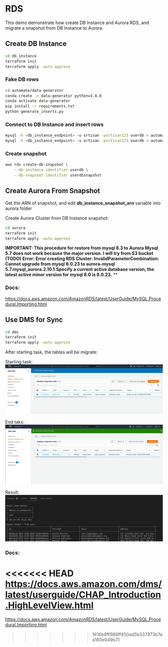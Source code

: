 # RDS

This demo demonstrate how create DB Instance and Aurora RDS, and migrate a snapshot from DB Instance to Aurora.

## Create DB Instance

```sh
cd db_instance
terraform init
terraform apply -auto-approve
```

### Fake DB rows

```sh
cd automate/data-generator
conda create -n data-generator python=3.8.8
conda activate data-generator
pip install -r requirements.txt
python generate_inserts.py
```

### Connect to DB Instance and insert rows

```sh
mysql -h <db_instance_endpoint> -u ortisan -portisan123 userdb < automate/scripts/1-schema.sql
mysql -h <db_instance_endpoint> -u ortisan -portisan123 userdb < automate/scripts/2-inserts.sql
```

### Create snapshot

```sh
aws rds create-db-snapshot \
    --db-instance-identifier userdb \
    --db-snapshot-identifier userdbsnapshot
```

## Create Aurora From Snapshot

Get the ARN of snapshot, and edit **db_instance_snapshot_arn** variable into aurora folder

Create Aurora Cluster from DB Instance snapshot:

```sh
cd aurora
terraform init
terraform apply -auto-approve
```

**IMPORTANT: This procedure for restore from mysql 8.3 to Aurora Mysql 5.7 does not work because the major version. I will try from S3 bucket (TODO)**
**Error: Error creating RDS Cluster: InvalidParameterCombination: Cannot upgrade from mysql 8.0.23 to aurora-mysql 5.7.mysql_aurora.2.10.1.Specify a current active database version, the latest active minor version for mysql 8.0 is 8.0.23.**
**

### Docs:
https://docs.aws.amazon.com/AmazonRDS/latest/UserGuide/MySQL.Procedural.Importing.html

## Use DMS for Sync

```sh
cd dms
terraform init
terraform apply -auto-approve
```

After starting task, the tables will be migrate:

Starting task:
![image](images/dms-start.png)

End taks:
![image](images/dms-ends.png)

Result:
![image](images/dms-result.png)


### Docs:

<<<<<<< HEAD
https://docs.aws.amazon.com/dms/latest/userguide/CHAP_Introduction.HighLevelView.html
=======
https://docs.aws.amazon.com/AmazonRDS/latest/UserGuide/MySQL.Procedural.Importing.html
>>>>>>> 1616b8ff989ff950ad5b337973b7ea180e049b71

